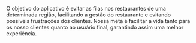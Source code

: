 O objetivo do aplicativo é evitar as filas nos restaurantes de uma determinada região, facilitando a gestão do restaurante e evitando possiveis frustrações dos clientes. Nossa meta é facilitar a vida tanto para os nosso clientes quanto ao usuário final, garantindo assim uma melhor experiência.
